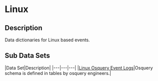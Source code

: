 # Linux

## Description
Data dictionaries for Linux based events.

## Sub Data Sets
|Data Set|Description|
|---|---|---|
|[Linux Osquery Event Logs](osquery/)|Osquery schema is defined in tables by osquery engineers.|
